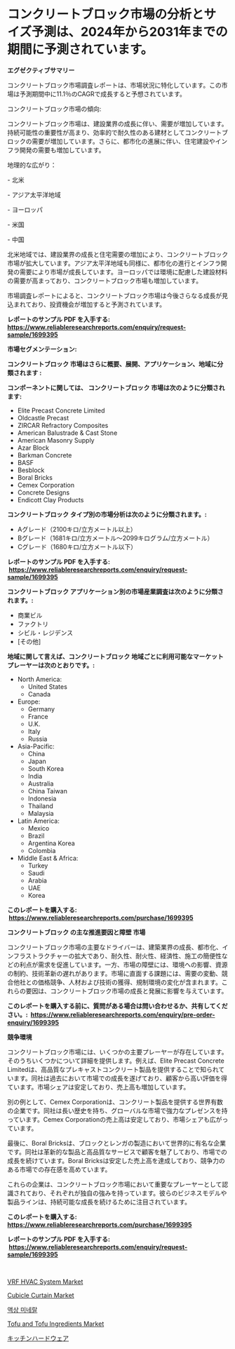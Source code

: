 <p><h1>コンクリートブロック市場の分析とサイズ予測は、2024年から2031年までの期間に予測されています。</h1></p><p><strong>エグゼクティブサマリー</strong></p>
<p><p>コンクリートブロック市場調査レポートは、市場状況に特化しています。この市場は予測期間中に11.1％のCAGRで成長すると予想されています。</p><p>コンクリートブロック市場の傾向:</p><p>コンクリートブロック市場は、建設業界の成長に伴い、需要が増加しています。持続可能性の重要性が高まり、効率的で耐久性のある建材としてコンクリートブロックの需要が増加しています。さらに、都市化の進展に伴い、住宅建設やインフラ開発の需要も増加しています。</p><p>地理的な広がり：</p><p>- 北米</p><p>- アジア太平洋地域</p><p>- ヨーロッパ</p><p>- 米国</p><p>- 中国</p><p>北米地域では、建設業界の成長と住宅需要の増加により、コンクリートブロック市場が拡大しています。アジア太平洋地域も同様に、都市化の進行とインフラ開発の需要により市場が成長しています。ヨーロッパでは環境に配慮した建設材料の需要が高まっており、コンクリートブロック市場も増加しています。</p><p>市場調査レポートによると、コンクリートブロック市場は今後さらなる成長が見込まれており、投資機会が増加すると予測されています。</p></p>
<p><strong>レポートのサンプル PDF を入手する: <a href="https://www.reliableresearchreports.com/enquiry/request-sample/1699395">https://www.reliableresearchreports.com/enquiry/request-sample/1699395</a></strong></p>
<p><strong>市場セグメンテーション:</strong></p>
<p><strong> コンクリートブロック 市場はさらに概要、展開、アプリケーション、地域に分類されます :</strong></p>
<p><strong>コンポーネントに関しては、 コンクリートブロック 市場は次のように分類されます: &nbsp;</strong></p>
<p><ul><li>Elite Precast Concrete Limited</li><li>Oldcastle Precast</li><li>ZIRCAR Refractory Composites</li><li>American Balustrade & Cast Stone</li><li>American Masonry Supply</li><li>Azar Block</li><li>Barkman Concrete</li><li>BASF</li><li>Besblock</li><li>Boral Bricks</li><li>Cemex Corporation</li><li>Concrete Designs</li><li>Endicott Clay Products</li></ul></p>
<p><strong> コンクリートブロック タイプ別の市場分析は次のように分類されます。:</strong></p>
<p><ul><li>Aグレード（2100キロ/立方メートル以上）</li><li>Bグレード（1681キロ/立方メートル〜2099キログラム/立方メートル）</li><li>Cグレード（1680キロ/立方メートル以下）</li></ul></p>
<p><strong>レポートのサンプル PDF を入手する: &nbsp;<a href="https://www.reliableresearchreports.com/enquiry/request-sample/1699395">https://www.reliableresearchreports.com/enquiry/request-sample/1699395</a></strong></p>
<p><strong> コンクリートブロック アプリケーション別の市場産業調査は次のように分類されます。:</strong></p>
<p><ul><li>商業ビル</li><li>ファクトリ</li><li>シビル・レジデンス</li><li>[その他]</li></ul></p>
<p><strong>地域に関して言えば、コンクリートブロック 地域ごとに利用可能なマーケットプレーヤーは次のとおりです。:</strong></p>
<p><ul>
    <li>
        North America:
        <ul>
            <li>United States</li>
            <li>Canada</li>
        </ul>
    </li>
    <li>
        Europe:
        <ul>
            <li>Germany</li>
            <li>France</li>
            <li>U.K.</li>
            <li>Italy</li>
            <li>Russia</li>
        </ul>
    </li>
    <li>
        Asia-Pacific:
        <ul>
            <li>China</li>
            <li>Japan</li>
            <li>South Korea</li>
            <li>India</li>
            <li>Australia</li>
            <li>China Taiwan</li>
            <li>Indonesia</li>
            <li>Thailand</li>
            <li>Malaysia</li>
        </ul>
    </li>
    <li>
        Latin America:
        <ul>
            <li>Mexico</li>
            <li>Brazil</li>
            <li>Argentina Korea</li>
            <li>Colombia</li>
        </ul>
    </li>
    <li>
        Middle East & Africa:
        <ul>
            <li>Turkey</li>
            <li>Saudi</li>
            <li>Arabia</li>
            <li>UAE</li>
            <li>Korea</li>
        </ul>
    </li>
    </ul></p>
<p><strong>このレポートを購入する: &nbsp;<a href="https://www.reliableresearchreports.com/purchase/1699395">https://www.reliableresearchreports.com/purchase/1699395</a></strong></p>
<p><strong>コンクリートブロック の主な推進要因と障壁 市場</strong></p>
<p><p>コンクリートブロック市場の主要なドライバーは、建築業界の成長、都市化、インフラストラクチャーの拡大であり、耐久性、耐火性、経済性、施工の簡便性などの利点が需求を促進しています。一方、市場の障壁には、環境への影響、資源の制約、技術革新の遅れがあります。市場に直面する課題には、需要の変動、競合他社との価格競争、人材および技術の獲得、規制環境の変化が含まれます。これらの要因は、コンクリートブロック市場の成長と発展に影響を与えています。</p></p>
<p><strong>このレポートを購入する前に、質問がある場合は問い合わせるか、共有してください。:&nbsp; <a href="https://www.reliableresearchreports.com/enquiry/pre-order-enquiry/1699395">https://www.reliableresearchreports.com/enquiry/pre-order-enquiry/1699395</a></strong></p>
<p><strong>競争環境</strong></p>
<p><p>コンクリートブロック市場には、いくつかの主要プレーヤーが存在しています。そのうちいくつかについて詳細を提供します。例えば、Elite Precast Concrete Limitedは、高品質なプレキャストコンクリート製品を提供することで知られています。同社は過去において市場での成長を遂げており、顧客から高い評価を得ています。市場シェアは安定しており、売上高も増加しています。</p><p>別の例として、Cemex Corporationは、コンクリート製品を提供する世界有数の企業です。同社は長い歴史を持ち、グローバルな市場で強力なプレゼンスを持っています。Cemex Corporationの売上高は安定しており、市場シェアも広がっています。</p><p>最後に、Boral Bricksは、ブロックとレンガの製造において世界的に有名な企業です。同社は革新的な製品と高品質なサービスで顧客を魅了しており、市場での成長を続けています。Boral Bricksは安定した売上高を達成しており、競争力のある市場での存在感を高めています。</p><p>これらの企業は、コンクリートブロック市場において重要なプレーヤーとして認識されており、それぞれが独自の強みを持っています。彼らのビジネスモデルや製品ラインは、持続可能な成長を続けるために注目されています。</p></p>
<p><strong>このレポートを購入する: &nbsp; <a href="https://www.reliableresearchreports.com/purchase/1699395">https://www.reliableresearchreports.com/purchase/1699395</a></strong></p>
<p><strong>レポートのサンプル PDF を入手する: &nbsp;<a href="https://www.reliableresearchreports.com/enquiry/request-sample/1699395">https://www.reliableresearchreports.com/enquiry/request-sample/1699395</a></strong><strong></strong></p>
<p>&nbsp;</p>
<p><p><a href="https://issuu.com/reportprime-2/docs/vrf-hvac-system-market-size-2030.pptx">VRF HVAC System Market</a></p><p><a href="https://issuu.com/reportprime-2/docs/cubicle-curtain-market-size-2030.pptx">Cubicle Curtain Market</a></p><p><a href="https://medium.com/@vlcostes/%EC%95%A1%EC%B2%B4-%EA%B4%91%EB%AC%BC-%EC%8B%9C%EC%9E%A5%EC%9D%80-%EC%8B%9C%EC%9E%A5-%EC%A0%90%EC%9C%A0%EC%9C%A8-%EA%B7%9C%EB%AA%A8-%EB%B0%8F-2031%EB%85%84%EA%B9%8C%EC%A7%80-%EC%98%88%EC%83%81%EB%90%98%EB%8A%94-%ED%94%84%EB%A1%9C%EC%A0%9D%EC%85%98%EC%97%90-%EC%A4%91%EC%A0%90%EC%9D%84-%EB%91%A1%EB%8B%88%EB%8B%A4-29ef41ccd95d">액상 미네랄</a></p><p><a href="https://meowing-canidae-761.notion.site/Tofu-and-Tofu-Ingredients-Market-Size-Growing-and-Forecasted-for-period-from-2024-2031-and-provide-0833e35e42f242d095bcc22f41942cde">Tofu and Tofu Ingredients Market</a></p><p><a href="https://medium.com/@estasprer20231/%E3%82%AD%E3%83%83%E3%83%81%E3%83%B3%E3%83%8F%E3%83%BC%E3%83%89%E3%82%A6%E3%82%A7%E3%82%A2%E5%B8%82%E5%A0%B4%E3%81%AE%E3%83%A1%E3%83%88%E3%83%AA%E3%82%AF%E3%82%B9%E3%81%AE%E3%83%87%E3%82%B3%E3%83%BC%E3%83%87%E3%82%A3%E3%83%B3%E3%82%B0-%E5%B8%82%E5%A0%B4%E3%82%B7%E3%82%A7%E3%82%A2-%E3%83%88%E3%83%AC%E3%83%B3%E3%83%89-%E6%88%90%E9%95%B7%E3%83%91%E3%82%BF%E3%83%BC%E3%83%B3-d9ef53bf8445">キッチンハードウェア</a></p></p>